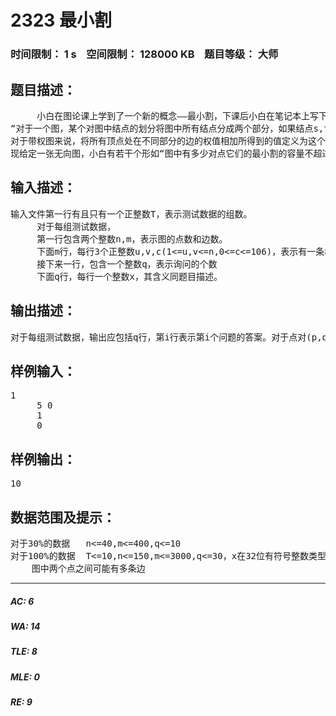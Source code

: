 # 2323 最小割   
### 时间限制： 1 s&nbsp;&nbsp;&nbsp;&nbsp;空间限制： 128000 KB&nbsp;&nbsp;&nbsp;&nbsp;题目等级： 大师  
## 题目描述：  

<pre>
     小白在图论课上学到了一个新的概念——最小割，下课后小白在笔记本上写下了如下这段话：
“对于一个图，某个对图中结点的划分将图中所有结点分成两个部分，如果结点s,t不在同一个部分中，则称这个划分是关于s,t的割。
对于带权图来说，将所有顶点处在不同部分的边的权值相加所得到的值定义为这个割的容量，而s,t的最小割指的是在关于s,t的割中容量最小的割”
现给定一张无向图，小白有若干个形如“图中有多少对点它们的最小割的容量不超过x呢”的疑问，小蓝虽然很想回答这些问题，但小蓝最近忙着挖木块，于是作为仍然是小蓝的好友，你又有任务了。
</pre>
  
  
## 输入描述：  

<pre>
输入文件第一行有且只有一个正整数T，表示测试数据的组数。
     对于每组测试数据，
     第一行包含两个整数n,m，表示图的点数和边数。
     下面m行，每行3个正整数u,v,c(1<=u,v<=n,0<=c<=106)，表示有一条权为c的无向边(u,v)
     接下来一行，包含一个整数q，表示询问的个数
     下面q行，每行一个整数x，其含义同题目描述。
</pre>
  
  
## 输出描述：  

<pre>
对于每组测试数据，输出应包括q行，第i行表示第i个问题的答案。对于点对(p,q)和(q,p)，只统计一次（见样例）。
</pre>
  
  
## 样例输入：  

<pre>
1
     5 0
     1
     0
</pre>
  
  
## 样例输出：  

<pre>
10
</pre>
  
  
## 数据范围及提示：  

<pre>
对于30%的数据   n<=40,m<=400,q<=10
对于100%的数据  T<=10,n<=150,m<=3000,q<=30，x在32位有符号整数类型范围内。
    图中两个点之间可能有多条边
</pre>
  
  
***  

##### AC: 6  
##### WA: 14  
##### TLE: 8  
##### MLE: 0  
##### RE: 9  
